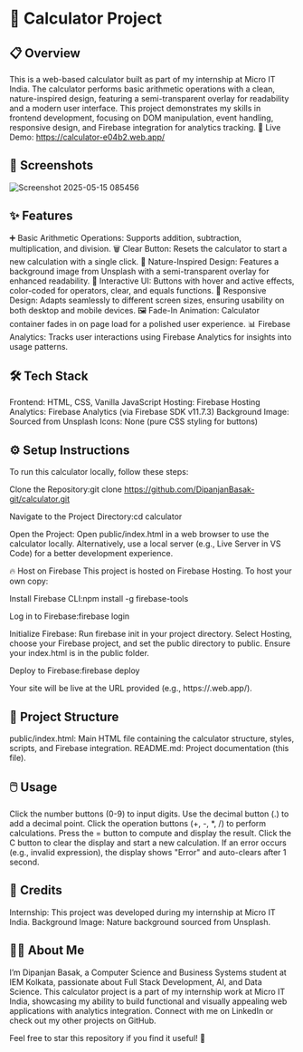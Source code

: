 # 🧮 Calculator Project
## 📋 Overview
This is a web-based calculator built as part of my internship at Micro IT India. The calculator performs basic arithmetic operations with a clean, nature-inspired design, featuring a semi-transparent overlay for readability and a modern user interface. This project demonstrates my skills in frontend development, focusing on DOM manipulation, event handling, responsive design, and Firebase integration for analytics tracking.
🔗 Live Demo: https://calculator-e04b2.web.app/

## 📸 Screenshots
![Screenshot 2025-05-15 085456](https://github.com/user-attachments/assets/aa638956-0355-46eb-90b5-4b5fe422f72c)

## ✨ Features

➕ Basic Arithmetic Operations: Supports addition, subtraction, multiplication, and division.
🗑️ Clear Button: Resets the calculator to start a new calculation with a single click.
🎨 Nature-Inspired Design: Features a background image from Unsplash with a semi-transparent overlay for enhanced readability.
🌟 Interactive UI: Buttons with hover and active effects, color-coded for operators, clear, and equals functions.
📱 Responsive Design: Adapts seamlessly to different screen sizes, ensuring usability on both desktop and mobile devices.
🖼️ Fade-In Animation: Calculator container fades in on page load for a polished user experience.
📊 Firebase Analytics: Tracks user interactions using Firebase Analytics for insights into usage patterns.

## 🛠️ Tech Stack

Frontend: HTML, CSS, Vanilla JavaScript
Hosting: Firebase Hosting
Analytics: Firebase Analytics (via Firebase SDK v11.7.3)
Background Image: Sourced from Unsplash
Icons: None (pure CSS styling for buttons)

## ⚙️ Setup Instructions
To run this calculator locally, follow these steps:

Clone the Repository:git clone https://github.com/DipanjanBasak-git/calculator.git


Navigate to the Project Directory:cd calculator


Open the Project:
Open public/index.html in a web browser to use the calculator locally.
Alternatively, use a local server (e.g., Live Server in VS Code) for a better development experience.



🔥 Host on Firebase
This project is hosted on Firebase Hosting. To host your own copy:

Install Firebase CLI:npm install -g firebase-tools


Log in to Firebase:firebase login


Initialize Firebase:
Run firebase init in your project directory.
Select Hosting, choose your Firebase project, and set the public directory to public.
Ensure your index.html is in the public folder.


Deploy to Firebase:firebase deploy


Your site will be live at the URL provided (e.g., https://<your-project-id>.web.app/).



## 📂 Project Structure

public/index.html: Main HTML file containing the calculator structure, styles, scripts, and Firebase integration.
README.md: Project documentation (this file).

## 🖱️ Usage

Click the number buttons (0-9) to input digits.
Use the decimal button (.) to add a decimal point.
Click the operation buttons (+, -, *, /) to perform calculations.
Press the = button to compute and display the result.
Click the C button to clear the display and start a new calculation.
If an error occurs (e.g., invalid expression), the display shows "Error" and auto-clears after 1 second.

## 🙏 Credits

Internship: This project was developed during my internship at Micro IT India.
Background Image: Nature background sourced from Unsplash.

## 👨‍💻 About Me
I’m Dipanjan Basak, a Computer Science and Business Systems student at IEM Kolkata, passionate about Full Stack Development, AI, and Data Science. This calculator project is a part of my internship work at Micro IT India, showcasing my ability to build functional and visually appealing web applications with analytics integration. Connect with me on LinkedIn or check out my other projects on GitHub.

Feel free to star this repository if you find it useful! 🌟
